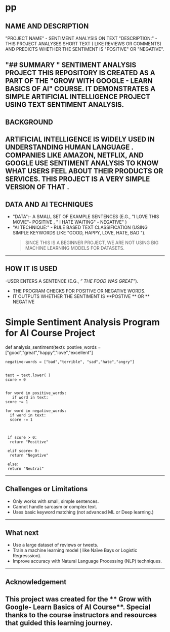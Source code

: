 # pp
##  NAME AND DESCRIPTION
"PROJECT NAME" - SENTIMENT ANALYSIS ON TEXT 
"DESCRIPTION:" - THIS PROJECT ANALYSES SHORT TEXT ( LIKE REVIEWS OR COMMENTS) AND PREDICTS WHETHER THE SENTIMENT IS "POSITIVE" OR "NEGATIVE".

"## SUMMARY "
  SENTIMENT ANALYSIS PROJECT
THIS REPOSITORY IS CREATED AS A PART OF THE "GROW WITH GOOGLE - LEARN BASICS OF AI" COURSE.
IT DEMONSTRATES A SIMPLE ARTIFICIAL INTELLIGENCE PROJECT USING TEXT SENTIMENT ANALYSIS.
-----------------------

##  BACKGROUND
ARTIFICIAL INTELLIGENCE IS WIDELY USED IN UNDERSTANDING HUMAN LANGUAGE . COMPANIES LIKE AMAZON, NETFLIX, AND GOOGLE USE SENTIMENT ANALYSIS TO KNOW WHAT USERS FEEL ABOUT THEIR PRODUCTS OR SERVICES.
THIS PROJECT IS A VERY SIMPLE VERSION OF THAT . 
-------------

##  DATA AND AI TECHNIQUES
- "DATA":- A SMALL SET OF EXAMPLE SENTENCES (E.G., "I LOVE THIS MOVIE"- POSITIVE ,  " I HATE WAITING" - NEGATIVE" )
- "AI TECHNIQUE:" - RULE BASED TEXT CLASSIFICATION (USING SIMPLE KEYWORDS LIKE "GOOD, HAPPY, LOVE, HATE, BAD ").
  > SINCE THIS IS A BEGINNER PROJECT, WE ARE NOT USING BIG MACHINE LEARNING MODELS FOR DATASETS.
--------------

##  HOW IT IS USED 
-USER ENTERS A SENTENCE  (E.G.,  *” THE FOOD WAS GREAT”*).
- THE PROGRAM CHECKS FOR POSITIVE OR NEGATIVE WORDS.
- IT OUTPUTS WHETHER THE SENTIMENT IS **POSTIVE ** OR ** NEGATIVE


# Simple Sentiment Analysis Program for AI Course Project


def analysis_sentiment(text):
    postive_words = ["good","great","happy","love","excellent"]
    
    negative-words = ["bad","terrible", "sad","hate","angry"]


    text = text.lower( )
    score = 0
    

    for word in positive_words:
       if word in text:
	score += 1

    for word in negative_words:
      if word in text:
      score -= 1

  

     if score > 0:
      return "Positive"
     
     elif score< 0:
      return "Negative"

     else:
     return "Neutral"
--------------

##   Challenges or Limitations
-	Only works with small, simple sentences.
-	Cannot handle sarcasm or complex text.
-	Uses basic keyword matching (not advanced ML or Deep learning.)
------------

##  What  next
-	Use a large dataset of reviews or  tweets.
-	Train a machine learning model ( like Naïve Bays or Logistic Regresssion).
-	Improve accuracy with Natural Language Processing (NLP) techniques.

--------------
##  Acknowledgement
This project was created for the  ** Grow with Google- Learn Basics of AI Course**.
Special thanks to the course instructors and resources that guided this learning journey.
--------------

  
